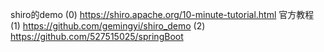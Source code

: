shiro的demo
(0) https://shiro.apache.org/10-minute-tutorial.html 官方教程
(1) https://github.com/gemingyi/shiro_demo
(2) https://github.com/527515025/springBoot
